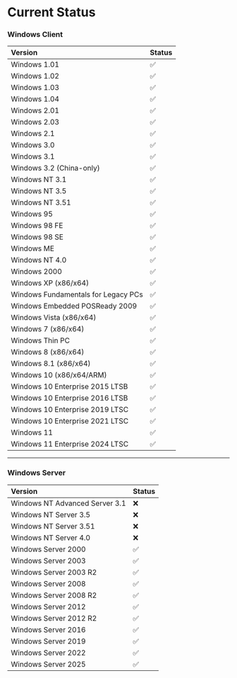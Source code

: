 # Current Status

### Windows Client

| Version | Status |
| :--- | :--- |
| Windows 1.01 | ✅ |
| Windows 1.02 | ✅ |
| Windows 1.03 | ✅ |
| Windows 1.04 | ✅ |
| Windows 2.01 | ✅ |
| Windows 2.03 | ✅ |
| Windows 2.1 | ✅ |
| Windows 3.0 | ✅ |
| Windows 3.1 | ✅ |
| Windows 3.2 (China-only) | ✅ |
| Windows NT 3.1 | ✅ |
| Windows NT 3.5 | ✅ |
| Windows NT 3.51 | ✅ |
| Windows 95 | ✅ |
| Windows 98 FE | ✅ |
| Windows 98 SE | ✅ |
| Windows ME | ✅ |
| Windows NT 4.0 | ✅ |
| Windows 2000 | ✅ |
| Windows XP (x86/x64) | ✅ |
| Windows Fundamentals for Legacy PCs | ✅ |
| Windows Embedded POSReady 2009 | ✅ |
| Windows Vista (x86/x64) | ✅ |
| Windows 7 (x86/x64) | ✅ |
| Windows Thin PC | ✅ |
| Windows 8 (x86/x64) | ✅ |
| Windows 8.1 (x86/x64) | ✅ |
| Windows 10 (x86/x64/ARM) | ✅ |
| Windows 10 Enterprise 2015 LTSB | ✅ |
| Windows 10 Enterprise 2016 LTSB | ✅ |
| Windows 10 Enterprise 2019 LTSC | ✅ |
| Windows 10 Enterprise 2021 LTSC | ✅ |
| Windows 11 | ✅ |
| Windows 11 Enterprise 2024 LTSC | ✅ |

***

### Windows Server

| Version | Status |
| :--- | :--- |
| Windows NT Advanced Server 3.1 | ❌ |
| Windows NT Server 3.5 | ❌ |
| Windows NT Server 3.51 | ❌ |
| Windows NT Server 4.0 | ❌ |
| Windows Server 2000 | ✅ |
| Windows Server 2003 | ✅ |
| Windows Server 2003 R2 | ✅ |
| Windows Server 2008 | ✅ |
| Windows Server 2008 R2 | ✅ |
| Windows Server 2012 | ✅ |
| Windows Server 2012 R2 | ✅ |
| Windows Server 2016 | ✅ |
| Windows Server 2019 | ✅ |
| Windows Server 2022 | ✅ |
| Windows Server 2025 | ✅ |